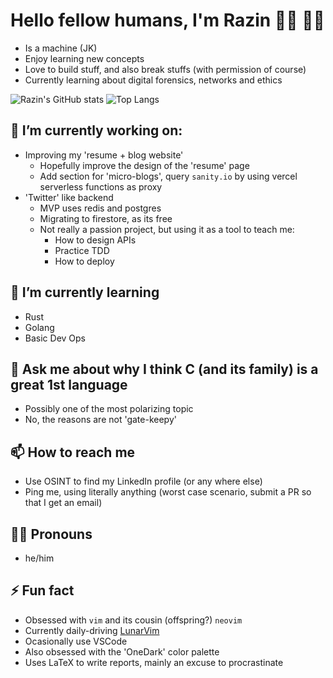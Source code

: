 # Hello fellow humans, I'm Razin 🕵️‍♂️ 👨‍💻
- Is a machine (JK)
- Enjoy learning new concepts
- Love to build stuff, and also break stuffs (with permission of course)
- Currently learning about digital forensics, networks and ethics

![Razin's GitHub stats](https://github-readme-stats.vercel.app/api?username=razin99&count_private=true&show_icons=true&theme=onedark)
![Top Langs](https://github-readme-stats.vercel.app/api/top-langs/?username=razin99&layout=compact&theme=onedark)

## 🔭 I’m currently working on:
  - Improving my 'resume + blog website'
    - Hopefully improve the design of the 'resume' page
    - Add section for 'micro-blogs', query `sanity.io` by using vercel serverless functions as proxy
  - 'Twitter' like backend
    - MVP uses redis and postgres
    - Migrating to firestore, as its free
    - Not really a passion project, but using it as a tool to teach me:
      - How to design APIs
      - Practice TDD
      - How to deploy

## 🌱 I’m currently learning
  - Rust
  - Golang
  - Basic Dev Ops

## 💬 Ask me about why I think C (and its family) is a great 1st language
- Possibly one of the most polarizing topic
- No, the reasons are not 'gate-keepy'

## 📫 How to reach me
- Use OSINT to find my LinkedIn profile (or any where else)
- Ping me, using literally anything (worst case scenario, submit a PR so that I get an email)

## 🏃‍♂️ Pronouns
- he/him

## ⚡ Fun fact
- Obsessed with `vim` and its cousin (offspring?) `neovim`
- Currently daily-driving [LunarVim](https://github.com/LunarVim/LunarVim)
- Ocasionally use VSCode
- Also obsessed with the 'OneDark' color palette
- Uses LaTeX to write reports, mainly an excuse to procrastinate
